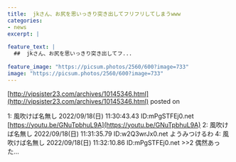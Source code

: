 ```yaml
---
title:  jkさん、お尻を思いっきり突き出してフリフリしてしまうwww
categories:
- news
excerpt: |
  
feature_text: |
  ##  jkさん、お尻を思いっきり突き出してフ...
  
feature_image: "https://picsum.photos/2560/600?image=733"
image: "https://picsum.photos/2560/600?image=733"
---
```


[http://vipsister23.com/archives/10145346.html](http://vipsister23.com/archives/10145346.html)
posted on 

<!--more-->

1: 風吹けば名無し 2022/09/18(日) 11:30:43.43 ID:mPgSTFEj0.net [https://youtu.be/GNuTpbhuL9A](https://youtu.be/GNuTpbhuL9A) 2: 風吹けば名無し 2022/09/18(日) 11:31:35.79 ID:w2Q3wrJx0.net ようみつけるわ 4: 風吹けば名無し 2022/09/18(日) 11:32:10.86 ID:mPgSTFEj0.net &gt;&gt;2 偶然あった...

